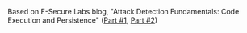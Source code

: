 Based on F-Secure Labs blog, "Attack Detection Fundamentals: Code Execution and Persistence" ([Part #1](https://labs.f-secure.com/blog/attack-detection-fundamentals-code-execution-and-persistence-lab-1/), [Part #2](https://labs.f-secure.com/blog/attack-detection-fundamentals-code-execution-and-persistence-lab-2/))

